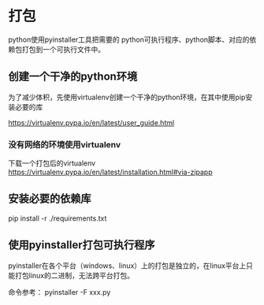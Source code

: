 # 打包

python使用pyinstaller工具把需要的 python可执行程序、python脚本、对应的依赖包打包到一个可执行文件中。

## 创建一个干净的python环境

为了减少体积，先使用virtualenv创建一个干净的python环境，在其中使用pip安装必要的库

<https://virtualenv.pypa.io/en/latest/user_guide.html>

### 没有网络的环境使用virtualenv

下载一个打包后的virtualenv
<https://virtualenv.pypa.io/en/latest/installation.html#via-zipapp>

## 安装必要的依赖库

pip install -r ./requirements.txt

## 使用pyinstaller打包可执行程序

pyinstaller在各个平台（windows、linux）上的打包是独立的，在linux平台上只能打包linux的二进制，无法跨平台打包。

命令参考：
pyinstaller -F xxx.py
